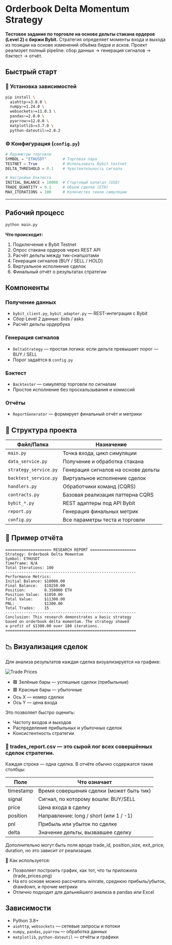 # Orderbook Delta Momentum Strategy

**Тестовое задание по торговле на основе дельты стакана ордеров (Level 2) с биржи Bybit.**
Стратегия определяет моменты входа и выхода из позиции на основе изменений объёма бидов и асков. Проект реализует полный pipeline: сбор данных → генерация сигналов → бэктест → отчёт.

## Быстрый старт

### 🔧 Установка зависимостей

```bash
pip install \
  aiohttp>=3.8.0 \
  numpy>=1.24.0 \
  websockets>=11.0.3 \
  pandas>=2.0.0 \
  pyarrow>=12.0.0 \
  matplotlib>=3.7.0 \
  python-dateutil>=2.8.2
```

### ⚙️ Конфигурация (`config.py`)

```python
# Параметры торговли
SYMBOL = "ETHUSDT"       # Торговая пара
TESTNET = True           # Использовать Bybit testnet
DELTA_THRESHOLD = 0.1    # Чувствительность сигнала 

# Настройки бэктеста
INITIAL_BALANCE = 10000  # Стартовый капитал (USD)
TRADE_QUANTITY = 0.1     # Объем сделки (ETH)
MAX_ITERATIONS = 100     # Количество тиков симуляции
```

---

## Рабочий процесс

```bash
python main.py
```

**Что происходит:**

1. Подключение к Bybit Testnet
2. Опрос стакана ордеров через REST API
3. Расчёт дельты между тик-снапшотами
4. Генерация сигналов (BUY / SELL / HOLD)
5. Виртуальное исполнение сделок
6. Финальный отчёт о результатах стратегии


## Компоненты

### Получение данных

* `bybit_client.py`, `bybit_adapter.py` — REST-интеграция с Bybit
* Сбор Level 2 данных: bids / asks
* Расчёт дельты ордербука

### Генерация сигналов

* `DeltaStrategy` — простая логика: если дельта превышает порог — BUY / SELL
* Порог задаётся в `config.py`

### Бэктест

* `Backtester` — симулятор торговли по сигналам
* Простое исполнение без проскальзывания и комиссий

### Отчёты

* `ReportGenerator` — формирует финальный отчёт и метрики

## 📁 Структура проекта

| Файл/Папка            | Назначение                          |
| --------------------- | ----------------------------------- |
| `main.py`             | Точка входа, цикл симуляции         |
| `data_service.py`     | Получение и обработка стакана       |
| `strategy_service.py` | Генерация сигналов на основе дельты |
| `backtest_service.py` | Виртуальное исполнение сделок       |
| `handlers.py`         | Обработчики команд (CQRS)           |
| `contracts.py`        | Базовая реализация паттерна CQRS    |
| `bybit_*.py`          | REST адаптеры под API Bybit         |
| `report.py`           | Генерация финальных метрик          |
| `config.py`           | Все параметры теста и торговли      |


## 🧪 Пример отчёта

```
==================== RESEARCH REPORT ====================
Strategy: Orderbook Delta Momentum
Symbol: ETHUSDT
Timeframe: N/A
Total Iterations: 100
---------------------------------------------------------
Performance Metrics:
Initial Balance: $10000.00
Final Balance:   $10250.00
Position:        0.350000 ETH
Position Value:  $1050.00
Total Value:     $11300.00
PNL:             $1300.00
Total Trades:    15
---------------------------------------------------------
Conclusion: This research demonstrates a basic strategy
based on orderbook delta momentum. The strategy showed
a profit of $1300.00 over 100 iterations.
=========================================================
```

## 📉 Визуализация сделок

Для анализа результатов каждая сделка визуализируется на графике:

![Trade Prices](./trade_prices.png)

* 🟩 Зелёные бары — успешные сделки (прибыльные)
* 🟥 Красные бары — убыточные
* Ось X — номер сделки
* Ось Y — цена входа

Это позволяет быстро оценить:

* Частоту входов и выходов
* Распределение прибыльных и убыточных сделок
* Консистентность стратегии

### 📄 trades_report.csv — это сырой лог всех совершённых сделок стратегии.

Каждая строка — одна сделка. В отчёте обычно содержатся такие столбцы:

| Поле        | Что означает                             |
| ----------- | ---------------------------------------- |
| timestamp | Время совершения сделки (может быть тик) |
| signal    | Сигнал, по которому вошли: BUY/SELL      |
| price     | Цена входа в сделку                      |
| position  | Направление: long / short (или 1 / -1)   |
| pnl       | Прибыль или убыток по сделке             |
| delta     | Значение дельты, вызвавшее сделку        |

Дополнительно могут быть поля вроде trade_id, position_size, exit_price, duration, но это зависит от реализации.

📌 Как используется:

* Позволяет построить график, как тот, что ты приложила (trade_prices.png)
* На его основе можно рассчитать winrate, среднюю прибыль/убыток, drawdown, и прочие метрики
* Отлично подходит для дальнейшего анализа в pandas или Excel

## Зависимости

* Python 3.8+
* `aiohttp`, `websockets` — сетевые запросы и потоки
* `numpy`, `pandas`, `pyarrow` — обработка данных
* `matplotlib`, `python-dateutil` — отчёты и графики
